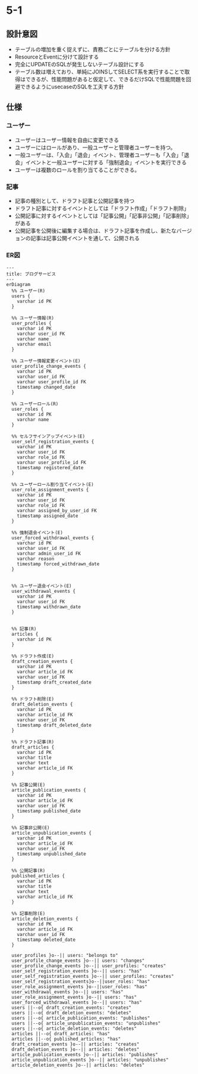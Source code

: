 # 5-1

## 設計意図
- テーブルの増加を重く捉えずに、責務ごとにテーブルを分ける方針
- ResourceとEventに分けて設計する
- 完全にUPDATEのSQLが発生しないテーブル設計にする
- テーブル数は増えており、単純にJOINSしてSELECT系を実行することで取得はできるが、性能問題があると仮定して、できるだけSQLで性能問題を回避できるようにusecaseのSQLを工夫する方針

## 仕様
### ユーザー
- ユーザーはユーザー情報を自由に変更できる
- ユーザーにはロールがあり、一般ユーザーと管理者ユーザーを持つ。
- 一般ユーザーは、「入会」「退会」イベント、管理者ユーザーも「入会」「退会」イベントと一般ユーザーに対する「強制退会」イベントを実行できる 
- ユーザーは複数のロールを割り当てることができる。

### 記事
- 記事の種別として、ドラフト記事と公開記事を持つ
- ドラフト記事に対するイベントとしては「ドラフト作成」「ドラフト削除」
- 公開記事に対するイベントとしては「記事公開」「記事非公開」「記事削除」がある
- 公開記事を公開後に編集する場合は、ドラフト記事を作成し、新たなバージョンの記事は記事公開イベントを通して、公開される


### ER図
```mermaid
---
title: ブログサービス
---
erDiagram
  %% ユーザー(R)
  users {
    varchar id PK
  }

  %% ユーザー情報(R)
  user_profiles {
    varchar id PK
    varchar user_id FK
    varchar name
    varchar email
  }

  %% ユーザー情報変更イベント(E)
  user_profile_change_events {
    varchar id PK
    varchar user_id FK
    varchar user_profile_id FK
    timestamp changed_date
  }

  %% ユーザーロール(R)
  user_roles {
    varchar id PK
    varchar name
  }

  %% セルフサインアップイベント(E)
  user_self_registration_events {
    varchar id PK
    varchar user_id FK
    varchar role_id FK
    varchar user_profile_id FK
    timestamp registered_date
  }

  %% ユーザーロール割り当てイベント(E)
  user_role_assignment_events {
    varchar id PK
    varchar user_id FK
    varchar role_id FK
    varchar assigned_by_user_id FK
    timestamp assigned_date
  }
  
  %% 強制退会イベント(E)
  user_forced_withdrawal_events {
    varchar id PK
    varchar user_id FK
    varchar admin_user_id FK
    varchar reason
    timestamp forced_withdrawn_date
  }


  %% ユーザー退会イベント(E)
  user_withdrawal_events {
    varchar id PK
    varchar user_id FK
    timestamp withdrawn_date
  }

  
  %% 記事(R)
  articles {
    varchar id PK
  }

  %% ドラフト作成(E)
  draft_creation_events {
    varchar id PK
    varchar article_id FK
    varchar user_id FK
    timestamp draft_created_date
  }

  %% ドラフト削除(E)
  draft_deletion_events {
    varchar id PK
    varchar article_id FK
    varchar user_id FK
    timestamp draft_deleted_date
  }

  %% ドラフト記事(R)
  draft_articles {
    varchar id PK
    varchar title
    varchar text
    varchar article_id FK
  }

  %% 記事公開(E)
  article_publication_events {
    varchar id PK
    varchar article_id FK
    varchar user_id FK
    timestamp published_date
  }

  %% 記事非公開(E)
  article_unpublication_events {
    varchar id PK
    varchar article_id FK
    varchar user_id FK
    timestamp unpublished_date
  }
  
  %% 公開記事(R)
  published_articles {
    varchar id PK
    varchar title
    varchar text
    varchar article_id FK
  }

  %% 記事削除(E)
  article_deletion_events {
    varchar id PK
    varchar article_id FK
    varchar user_id FK
    timestamp deleted_date
  }

  user_profiles }o--|| users: "belongs to"
  user_profile_change_events }o--|| users: "changes"
  user_profile_change_events }o--|| user_profiles: "creates"
  user_self_registration_events }o--|| users: "has"
  user_self_registration_events }o--|| user_profiles: "creates"
  user_self_registration_events}o--||user_roles: "has"
  user_role_assignment_events }o--||user_roles: "has"
  user_withdrawal_events }o--|| users: "has"
  user_role_assignment_events }o--|| users: "has"
  user_forced_withdrawal_events }o--|| users: "has"
  users ||--o{ draft_creation_events: "creates"
  users ||--o{ draft_deletion_events: "deletes"
  users ||--o{ article_publication_events: "publishes"
  users ||--o{ article_unpublication_events: "unpublishes"
  users ||--o{ article_deletion_events: "deletes"
  articles ||--o{ draft_articles: "has"
  articles ||--o{ published_articles: "has"
  draft_creation_events }o--|| articles: "creates"
  draft_deletion_events }o--|| articles: "deletes"
  article_publication_events }o--|| articles: "publishes"
  article_unpublication_events }o--|| articles: "unpublishes"
  article_deletion_events }o--|| articles: "deletes"
```



